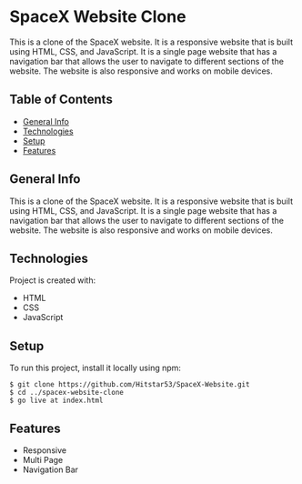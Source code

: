 # SpaceX Website Clone
This is a clone of the SpaceX website. It is a responsive website that is built using HTML, CSS, and JavaScript. It is a single page website that has a navigation bar that allows the user to navigate to different sections of the website. The website is also responsive and works on mobile devices.

## Table of Contents
* [General Info](#general-info)
* [Technologies](#technologies)
* [Setup](#setup)
* [Features](#features)

## General Info
This is a clone of the SpaceX website. It is a responsive website that is built using HTML, CSS, and JavaScript. It is a single page website that has a navigation bar that allows the user to navigate to different sections of the website. The website is also responsive and works on mobile devices.

## Technologies
Project is created with:
* HTML
* CSS
* JavaScript

## Setup
To run this project, install it locally using npm:

```
$ git clone https://github.com/Hitstar53/SpaceX-Website.git
$ cd ../spacex-website-clone
$ go live at index.html
```

## Features
* Responsive
* Multi Page
* Navigation Bar
